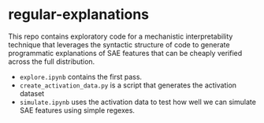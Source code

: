# regular-explanations

This repo contains exploratory code for a mechanistic interpretability technique that leverages the syntactic structure of code to generate programmatic explanations of SAE features that can be cheaply verified across the full distribution. 

- `explore.ipynb` contains the first pass. 
- `create_activation_data.py` is a script that generates the activation dataset
- `simulate.ipynb` uses the activation data to test how well we can simulate SAE features using simple regexes. 
